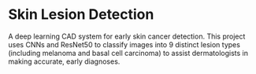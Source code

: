 # Skin Lesion Detection
A deep learning CAD system for early skin cancer detection. This project uses CNNs and ResNet50 to classify images into 9 distinct lesion types (including melanoma and basal cell carcinoma) to assist dermatologists in making accurate, early diagnoses.
